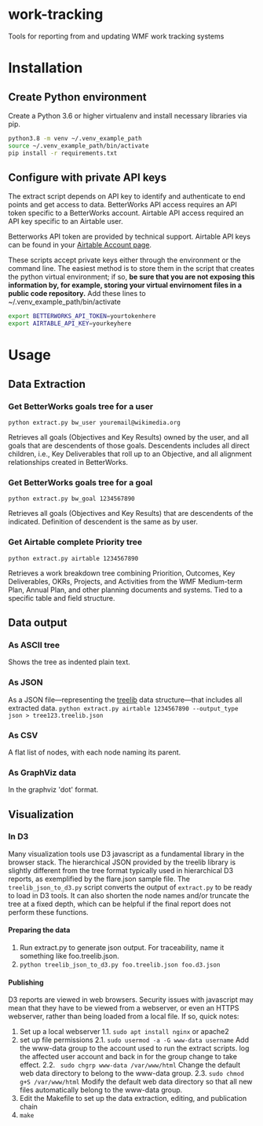 # work-tracking
Tools for reporting from and updating WMF work tracking systems

# Installation

## Create Python environment
Create a Python 3.6 or higher virtualenv and install necessary libraries via pip.

```bash
python3.8 -m venv ~/.venv_example_path
source ~/.venv_example_path/bin/activate
pip install -r requirements.txt
```

## Configure with private API keys
The extract script depends on API key to identify and authenticate to end points and get access to data. BetterWorks API access requires an API token specific to a BetterWorks account.  Airtable API access required an API key specific to an Airtable user.

Betterworks API token are provided by technical support. Airtable API keys can be found in your [Airtable Account page](https://airtable.com/account). 

These scripts accept private keys either through the environment or the command line.  The easiest method is to store them in the script that creates the python virtual environment; if so, **be sure that you are not exposing this information by, for example, storing your virtual envirnoment files in a public code repository.** Add these lines to ~/.venv_example_path/bin/activate
```bash
export BETTERWORKS_API_TOKEN=yourtokenhere
export AIRTABLE_API_KEY=yourkeyhere
```

# Usage

## Data Extraction

### Get BetterWorks goals tree for a user
```python extract.py bw_user youremail@wikimedia.org```

Retrieves all goals (Objectives and Key Results) owned by the user, and all goals that are descendents of those goals.  Descendents includes all direct children, i.e., Key Deliverables that roll up to an Objective, and all alignment relationships created in BetterWorks.

### Get BetterWorks goals tree for a goal
```python extract.py bw_goal 1234567890```

Retrieves all goals (Objectives and Key Results) that are descendents of the indicated.  Definition of descendent is the same as by user.

### Get Airtable complete Priority tree
```python extract.py airtable 1234567890```

Retrieves a work breakdown tree combining Priorition, Outcomes, Key Deliverables, OKRs, Projects, and Activities from the WMF Medium-term Plan, Annual Plan, and other planning documents and systems.  Tied to a specific table and field structure.

## Data output

### As ASCII tree
Shows the tree as indented plain text.

### As JSON
As a JSON file—representing the [treelib](https://treelib.readthedocs.io/en/latest/) data structure—that includes all extracted data.
```python extract.py airtable 1234567890 --output_type json > tree123.treelib.json```

### As CSV
A flat list of nodes, with each node naming its parent.

### As GraphViz data
In the graphviz 'dot' format.


## Visualization

### In D3
Many visualization tools use D3 javascript as a fundamental library in the browser stack.  The hierarchical JSON provided by the treelib library is slightly different from the tree format typically used in hierarchical D3 reports, as exemplified by the flare.json sample file.  The ```treelib_json_to_d3.py``` script converts the output of ```extract.py``` to be ready to load in D3 tools.  It can also shorten the node names and/or truncate the tree at a fixed depth, which can be helpful if the final report does not perform these functions.

#### Preparing the data
1. Run extract.py to generate json output.  For traceability, name it something like foo.treelib.json.
2. ```python treelib_json_to_d3.py foo.treelib.json foo.d3.json```

#### Publishing
D3 reports are viewed in web browsers.  Security issues with javascript may mean that they have to be viewed from a webserver, or even an HTTPS webserver, rather than being loaded from a local file.  If so, quick notes:

1. Set up a local webserver
1.1. ```sudo apt install nginx``` or apache2
2. set up file permissions
2.1. ```sudo usermod -a -G www-data username```  Add the www-data group to the account used to run the extract scripts.  log the affected user account and back in for the group change to take effect.
2.2. ``` sudo chgrp www-data /var/www/html```  Change the default web data directory to belong to the www-data group.
2.3. ```sudo chmod g+S /var/www/html``` Modify the default web data directory so that all new files automatically belong to the www-data group.
3. Edit the Makefile to set up the data extraction, editing, and publication chain
4. ```make```
